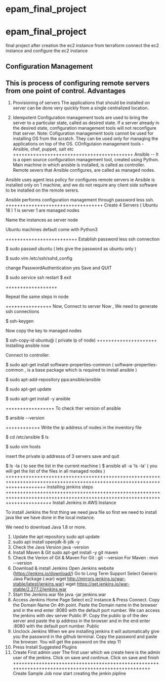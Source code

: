 # epam_final_project
# epam_final_project
final project
after creation the ec2 instance from terraform 
connect the ec2 instance and
configure the ec2 instance 

Configuration Management
-----------------------------------
This is process of configuring remote servers from one point of control.
Advantages
----------------------
1) Provisioning of servers
	The applications that should be installed on server can be done very quickly from a single centralized location.

2) Idempotent 
	Configuration management tools are used to bring the server to a particular state, called as desired state. If a server already in the desired state, configuration management tools will not reconfigure that server.
Note: Cofiguration management tools cannot be used for installing OS from the scratch.
They can be used only for managing the applications on top of the OS.
COnfigutaion management tools -  Ansible, chef, puppet, salt  etc
++++++++++++++++++++++++++++++++++++++++++
Ansible  -- It is a open source configuration management tool, created using Python.
Main machine in which anisble is installed, is called as controller.
Remote severs that Ansible configures, are called as managed nodes.

Ansible uses agent less policy for configures remote servers ie Ansible is installed only on 1 machine, and we do not require any client side software to be installed on the remote serers.

Ansible performs configuration management through password less ssh.
++++++++++++++++++++++++++++++++++
Create 4 Servers ( Ubuntu 18 )
1 is server
1 are managed nodes

Name the instances as
server
node

Ubuntu machines default come with Python3

+++++++++++++++++++++++++
Establish password less ssh connection

$ sudo passwd ubuntu
( lets give the password as ubuntu only )

$ sudo vim /etc/ssh/sshd_config

change 
PasswordAuthentication yes
Save and QUIT

$ sudo service ssh restart
$ exit

++++++++++++++++++

Repeat the same steps in node 

++++++++++++++++
Now,  Connect to server
Now , We need to generate ssh connections

$ ssh-keygen

Now copy the key to managed nodes

$ ssh-copy-id ubuntu@   ( private Ip of node)
+++++++++++++++++++++
Installing ansible now

Connect to controller.

$ sudo apt-get install software-properties-common
(  software-properties-common    ,  is a base package which is required to install ansible )

$ sudo apt-add-repository ppa:ansible/ansible

$ sudo apt-get update

$ sudo apt-get install -y ansible

+++++++++++++++++
To check ther version of ansible

$ ansible --version

++++++++++++
Write the ip address of nodes in the inventory file

$ cd /etc/ansible
$ ls

$ sudo vim hosts

insert the private ip addresss of 3 servers
save and quit

$ ls -la     ( to see the list in the current machine )
$ ansible all  -a  'ls  -la'    ( you will get the list of the files in all managed nodes )
++++++++++++++++++++++++++++++++++++++++++++++++++++++++++++++++++++++++++++++++++++++++++++++++++++++++++++++++++++++++++
installing jenkins steps
++++++++++++++++++++++++++++++++++++++++++++++++++++++++++++++++++++++++++++++++++++++++++++++++++++++++++++++++++++++++++++
Install Jenkins in AWS Instance

To install Jenkins the first thing we need java file so first we need to install java like we have done in the local instance.

We need to download Java 1.8 or more.

1) Update the apt repository
sudo apt update
2) sudo apt install openjdk-8-jdk -y
3) Check the Java Version
java -version
4) Install Maven & Git
sudo apt-get install -y git  maven
5) Check the Verion of Git & Maven
For Git : git --version
For Maven : mvn --version
6) Download & install Jenkins
Open Jenkins website (https://jenkins.io/download/)
Go to Long Term Support
Select Generic Java Package (.war)
wget http://mirrors.jenkins.io/war-stable/latest/jenkins.war)
wget  https://get.jenkins.io/war-stable/2.277.2/jenkins.war
11) Start the Jenkins.war file
java -jar jenkins.war
12) Access Jenkins Home Page
Select ec2 instance & Press Connect.
Copy the Domain Name On 4th point.
Paste the Domain name in the browser and in the end enter :8080 with the default port number.
We can access the jenkins with dev server Public IP.
Copy the public ip of the dev server and paste the ip address in the browser and in the end enter :8080 with the default port number.
Public
13) Unclock Jenkins
When we are installing jenkins it will automatically give you the password in the github terminal.
Copy the password and paste the browser.
You will get the password on the step 11
14) Press Install Suggested Plugins
15) Create First admin user
The first user which we create here is the admin user of the jenkins.
Click on save and continue.
Click on save and finish
+++++++++++++++++++++++++++++++++++++++++++++++++++++++++++++++++++++++++++++++++++++++++++++++++++
Create Sample Job
now start creating the jenkin pipline
